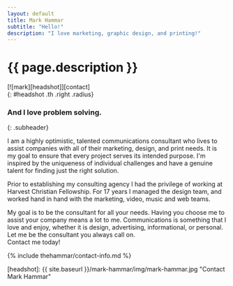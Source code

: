 ```yaml
---
layout: default
title: Mark Hammar
subtitle: "Hello!"
description: "I love marketing, graphic design, and printing!" 
---
```

# {{ page.description }}

[![mark][headshot]][contact]  
{: #headshot .th .right .radius}

### And I love problem solving.  
{: .subheader}

<div class="text-justify">
I am a highly optimistic, talented communications consultant who lives to assist companies with all of their marketing, design, and print needs. It is my goal to ensure that every project serves its intended purpose. I'm inspired by the uniqueness of individual challenges and have a genuine talent for finding just the right solution.  

Prior to establishing my consulting agency I had the privilege of working at Harvest Christian Fellowship. For 17 years I managed the design team, and worked hand in hand with the marketing, video, music and web teams.  

My goal is to be the consultant for all your needs. Having you choose me to assist your company means a lot to me. Communications is something that I love and enjoy, whether it is design, advertising, informational, or personal. Let me be the consultant you always call on.  
Contact me today!  
</div>

{% include thehammar/contact-info.md %}

[headshot]: {{ site.baseurl }}/mark-hammar/img/mark-hammar.jpg "Contact Mark Hammar"  

